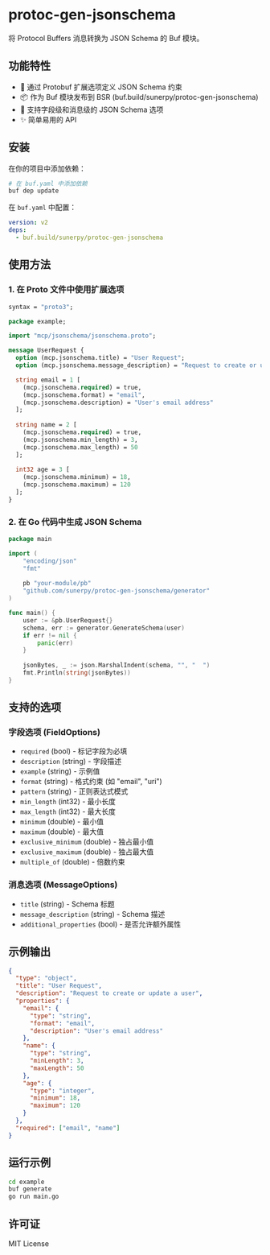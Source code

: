 # protoc-gen-jsonschema

将 Protocol Buffers 消息转换为 JSON Schema 的 Buf 模块。

## 功能特性

- 🎯 通过 Protobuf 扩展选项定义 JSON Schema 约束
- 📦 作为 Buf 模块发布到 BSR (buf.build/sunerpy/protoc-gen-jsonschema)
- 🔧 支持字段级和消息级的 JSON Schema 选项
- ✨ 简单易用的 API

## 安装

在你的项目中添加依赖：

```bash
# 在 buf.yaml 中添加依赖
buf dep update
```

在 `buf.yaml` 中配置：

```yaml
version: v2
deps:
  - buf.build/sunerpy/protoc-gen-jsonschema
```

## 使用方法

### 1. 在 Proto 文件中使用扩展选项

```protobuf
syntax = "proto3";

package example;

import "mcp/jsonschema/jsonschema.proto";

message UserRequest {
  option (mcp.jsonschema.title) = "User Request";
  option (mcp.jsonschema.message_description) = "Request to create or update a user";

  string email = 1 [
    (mcp.jsonschema.required) = true,
    (mcp.jsonschema.format) = "email",
    (mcp.jsonschema.description) = "User's email address"
  ];
  
  string name = 2 [
    (mcp.jsonschema.required) = true,
    (mcp.jsonschema.min_length) = 3,
    (mcp.jsonschema.max_length) = 50
  ];
  
  int32 age = 3 [
    (mcp.jsonschema.minimum) = 18,
    (mcp.jsonschema.maximum) = 120
  ];
}
```

### 2. 在 Go 代码中生成 JSON Schema

```go
package main

import (
    "encoding/json"
    "fmt"
    
    pb "your-module/pb"
    "github.com/sunerpy/protoc-gen-jsonschema/generator"
)

func main() {
    user := &pb.UserRequest{}
    schema, err := generator.GenerateSchema(user)
    if err != nil {
        panic(err)
    }
    
    jsonBytes, _ := json.MarshalIndent(schema, "", "  ")
    fmt.Println(string(jsonBytes))
}
```

## 支持的选项

### 字段选项 (FieldOptions)

- `required` (bool) - 标记字段为必填
- `description` (string) - 字段描述
- `example` (string) - 示例值
- `format` (string) - 格式约束 (如 "email", "uri")
- `pattern` (string) - 正则表达式模式
- `min_length` (int32) - 最小长度
- `max_length` (int32) - 最大长度
- `minimum` (double) - 最小值
- `maximum` (double) - 最大值
- `exclusive_minimum` (double) - 独占最小值
- `exclusive_maximum` (double) - 独占最大值
- `multiple_of` (double) - 倍数约束

### 消息选项 (MessageOptions)

- `title` (string) - Schema 标题
- `message_description` (string) - Schema 描述
- `additional_properties` (bool) - 是否允许额外属性

## 示例输出

```json
{
  "type": "object",
  "title": "User Request",
  "description": "Request to create or update a user",
  "properties": {
    "email": {
      "type": "string",
      "format": "email",
      "description": "User's email address"
    },
    "name": {
      "type": "string",
      "minLength": 3,
      "maxLength": 50
    },
    "age": {
      "type": "integer",
      "minimum": 18,
      "maximum": 120
    }
  },
  "required": ["email", "name"]
}
```

## 运行示例

```bash
cd example
buf generate
go run main.go
```

## 许可证

MIT License
